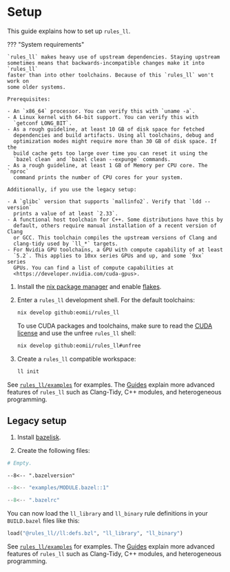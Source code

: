 # Setup

This guide explains how to set up `rules_ll`.

??? "System requirements"

    `rules_ll` makes heavy use of upstream dependencies. Staying upstream
    sometimes means that backwards-incompatible changes make it into `rules_ll`
    faster than into other toolchains. Because of this `rules_ll` won't work on
    some older systems.

    Prerequisites:

    - An `x86_64` processor. You can verify this with `uname -a`.
    - A Linux kernel with 64-bit support. You can verify this with
      `getconf LONG_BIT`.
    - As a rough guideline, at least 10 GB of disk space for fetched
      dependencies and build artifacts. Using all toolchains, debug and
      optimization modes might require more than 30 GB of disk space. If the
      build cache gets too large over time you can reset it using the
      `bazel clean` and `bazel clean --expunge` commands.
    - As a rough guideline, at least 1 GB of Memory per CPU core. The `nproc`
      command prints the number of CPU cores for your system.

    Additionally, if you use the legacy setup:

    - A `glibc` version that supports `mallinfo2`. Verify that `ldd --version`
      prints a value of at least `2.33`.
    - A functional host toolchain for C++. Some distributions have this by
      default, others require manual installation of a recent version of Clang
      or GCC. This toolchain compiles the upstream versions of Clang and
      clang-tidy used by `ll_*` targets.
    - For Nvidia GPU toolchains, a GPU with compute capability of at least
      `5.2`. This applies to 10xx series GPUs and up, and some `9xx` series
      GPUs. You can find a list of compute capabilities at
      <https://developer.nvidia.com/cuda-gpus>.

1. Install the [nix package manager](https://nixos.org/download.html) and enable
   [flakes](https://nixos.wiki/wiki/Flakes).

2. Enter a `rules_ll` development shell. For the default toolchains:

    ```bash
    nix develop github:eomii/rules_ll
    ```

    To use CUDA packages and toolchains, make sure to read the [CUDA license](
    https://docs.nvidia.com/cuda/eula/index.html) and use the unfree `rules_ll`
    shell:

    ```bash
    nix develop github:eomii/rules_ll#unfree
    ```

3. Create a `rules_ll` compatible workspace:

    ```bash
    ll init
    ```

See [`rules_ll/examples`](https://github.com/eomii/rules_ll/tree/main/examples)
for examples. The [Guides](https://ll.eomii.org/guides) explain more advanced
features of `rules_ll` such as Clang-Tidy, C++ modules, and heterogeneous
programming.

## Legacy setup

1. Install [bazelisk](https://bazel.build/install/bazelisk).

2. Create the following files:

```python title="WORKSPACE.bazel"
# Empty.
```

```title=".bazelversion"
--8<-- ".bazelversion"
```

```python title="MODULE.bazel"
--8<-- "examples/MODULE.bazel::1"
```

```python title=".bazelrc"
--8<-- ".bazelrc"
```

You can now load the `ll_library` and `ll_binary` rule definitions in your
`BUILD.bazel` files like this:

```python
load("@rules_ll//ll:defs.bzl", "ll_library", "ll_binary")
```

See [`rules_ll/examples`](https://github.com/eomii/rules_ll/tree/main/examples)
for examples. The [Guides](https://ll.eomii.org/guides) explain more advanced
features of `rules_ll` such as Clang-Tidy, C++ modules, and heterogeneous
programming.
